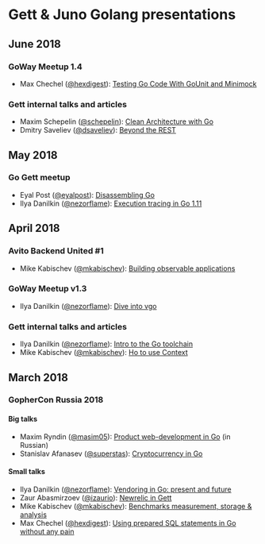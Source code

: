 # Gett & Juno Golang presentations

## June 2018

### GoWay Meetup 1.4

- Max Chechel ([@hexdigest](https://github.com/hexdigest)): [Testing Go Code With GoUnit and Minimock](https://github.com/gettaxi/go-talks/blob/master/2018/06/gounit_minimock.pdf)

### Gett internal talks and articles
- Maxim Schepelin ([@schepelin](https://github.com/schepelin)):
[Clean Architecture with Go](http://schepelin-clean-architecture-with-go.surge.sh/)
- Dmitry Saveliev ([@dsaveliev](https://dsaveliev.github.io/)):
[Beyond the REST](https://talks.godoc.org/github.com/gettaxi/go-talks/2018/06/api-protocols/main.slide)

## May 2018

### Go Gett meetup

- Eyal Post ([@eyalpost](https://github.com/eyalpost)): [Disassembling Go](https://github.com/gettaxi/go-talks/blob/master/2018/05/go-gett/disassembling-go/DisassemblingGo.pdf)
- Ilya Danilkin ([@nezorflame](https://github.com/nezorflame)): [Execution tracing in Go 1.11](https://talks.godoc.org/github.com/gettaxi/go-talks/2018/05/go-gett/execution-tracing-in-go1.11/main.slide)

## April 2018

### Avito Backend United #1

- Mike Kabischev ([@mkabischev](https://github.com/mkabischev)): [Building observable applications](https://go-talks.appspot.com/github.com/mkabischev/go-talks/2018-04-18-avito/presentation.slide) 

### GoWay Meetup v1.3

- Ilya Danilkin ([@nezorflame](https://github.com/nezorflame)): [Dive into vgo](https://talks.godoc.org/github.com/gettaxi/go-talks/2018/04/goway-meetup-v1.3/dive-into-vgo/dive-into-vgo.slide)

### Gett internal talks and articles

- Ilya Danilkin ([@nezorflame](https://github.com/nezorflame)): [Intro to the Go toolchain](https://talks.godoc.org/github.com/gettaxi/go-talks/2018/04/go-toolchain/go-toolchain.slide)
- Mike Kabischev ([@mkabischev](https://github.com/mkabischev)): [Ho to use Context](https://go-talks.appspot.com/github.com/mkabischev/go-talks/2018-04-27-go-gett-context/presentation.slide)

## March 2018

### GopherCon Russia 2018

#### Big talks

- Maxim Ryndin ([@masim05](https://github.com/masim05)): [Product web-development in Go](https://github.com/gettaxi/go-talks/blob/master/2018/03/gophercon-russia-2018/big-talks/product-web-development/GoConfRU18.pdf) (in Russian)
- Stanislav Afanasev ([@superstas](https://github.com/superstas)): [Cryptocurrency in Go](https://github.com/superstas/talks/blob/master/2018/03/cryptocurrency_in_go.pdf)

#### Small talks

- Ilya Danilkin ([@nezorflame](https://github.com/nezorflame)): [Vendoring in Go: present and future](https://talks.godoc.org/github.com/gettaxi/go-talks/2018/03/gophercon-russia-2018/small-talks/vendoring/vendoring.slide)
- Zaur Abasmirzoev ([@izaurio](https://github.com/izaurio)): [Newrelic in Gett](https://talks.godoc.org/github.com/gettaxi/go-talks/2018/03/gophercon-russia-2018/small-talks/newrelic/newrelic.slide)
- Mike Kabischev ([@mkabischev](https://github.com/mkabischev)): [Benchmarks measurement, storage & analysis](https://go-talks.appspot.com/github.com/mkabischev/go-talks/2018-03-17-gophercon-russia/presentation.slide)
- Max Chechel ([@hexdigest](https://github.com/hexdigest)): [Using prepared SQL statements in Go without any pain](https://t.co/jdj1ivWCeS)
